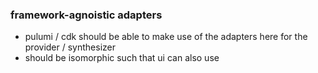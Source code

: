 ### framework-agnoistic adapters

- pulumi / cdk should be able to make use of the adapters here for the provider / synthesizer
- should be isomorphic such that ui can also use
